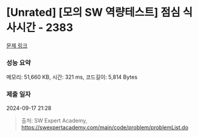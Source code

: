 # [Unrated] [모의 SW 역량테스트] 점심 식사시간 - 2383 

[문제 링크](https://swexpertacademy.com/main/code/problem/problemDetail.do?contestProbId=AV5-BEE6AK0DFAVl) 

### 성능 요약

메모리: 51,660 KB, 시간: 321 ms, 코드길이: 5,814 Bytes

### 제출 일자

2024-09-17 21:28



> 출처: SW Expert Academy, https://swexpertacademy.com/main/code/problem/problemList.do